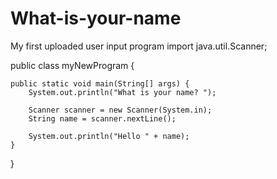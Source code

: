 # What-is-your-name
My first uploaded user input program
import java.util.Scanner;

public class myNewProgram {

	public static void main(String[] args) {
		System.out.println("What is your name? ");
		
		Scanner scanner = new Scanner(System.in);
        String name = scanner.nextLine();
        
        System.out.println("Hello " + name);
	}

}
